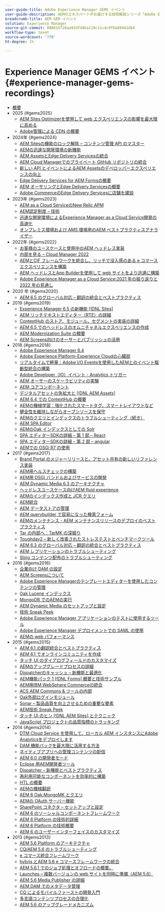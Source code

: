 ```yaml
---
user-guide-title: Adobe Experience Manager GEMS イベント
user-guide-description: AEMのエキスパートがお届けする技術解説シリーズ「Adobe Experience Manager Gems」についてご紹介します。
breadcrumb-title: AEM GEM イベント
solution: Experience Manager
source-git-commit: 088615f28aa91dfd4ba119c11c4c9f8a89441d84
workflow-type: tm+mt
source-wordcount: '770'
ht-degree: 1%

---
```



# Experience Manager GEMS イベント {#experience-manager-gems-recordings}

+ [概要](overview.md)
+ 2025 {#gems2025}
   + [AEM Sites Optimizerを使用して web エクスペリエンスの影響を最大限に高める](gems2025/maximize-impact-with-sites-optimizer.md)
   + [Adobe管理による CDN の概要](gems2025/getting-started-adobe-managed-cdn.md)
+ 2024年 {#gems2024}
   + [AEM Sitesの機能のロック解除 – コンテンツ管理 API のマスター](gems2024/content-management-apis.md)
   + [AEMの迅速な開発環境の新機能](gems2024/rapid-development-environment-news.md)
   + [AEM AssetsとEdge Delivery Servicesの統合](gems2024/edge-delivery-for-aem-assets.md)
   + [AEM Cloud Managerでのプライベート GitHub リポジトリの統合](gems2024/private-github-for-aem-cloud-manager.md)
   + [新しい API とイベントによるAEM Assetsのデベロッパーエクスペリエンスの向上](gems2024/improving-dev-experience-for-aem-assets-with-new-apis-and-events.md)
   + [Edge Delivery Services for AEM Formsの概要](gems2024/edge-delivery-for-aem-forms.md)
   + [AEM オーサリングとEdge Delivery Servicesの概要 ](/help/experience-manager-gems/gems2024/aem-authoring-and-edge-delivery.md)
   + [Adobe CommerceのEdge Delivery Servicesに店舗を建設](/help/experience-manager-gems/gems2024/storefronts-on-edge-delivery-with-adobe-commerce.md)
+ 2023年 {#gems2023}
   + [AEM as a Cloud ServiceのNew Relic APM](gems2023/newrelic-apm-for-aem-cloud-service.md)
   + [AEM認定制度 – 技術](gems2023/aem-certification-technical.md)
   + [迅速な開発環境によるExperience Manager as a Cloud Service開発の高速化](/help/experience-manager-gems/gems2023/rapid-development-environments.md)
   + [オンプレミス環境および AMS 環境用のAEM ベストプラクティスアナライザー](gems2023/aem-best-practices-analyzer.md)
+ 2022年 {#gems2022}
   + [お客様のユースケースと使用中のAEM ヘッドレス実装](gems2022/customer-use-case-and-implementation-of-aem-headless-in-use.md)
   + [内部を見る – Cloud Manager 2022](gems2022/looking-under-the-hood-cloud-manager-2022.md)
   + [AEMとCIF フレームワークを統合し、リッチで没入感のある e コマースエクスペリエンスを構築](gems2022/aem-and-cif-framework-integration.md)
   + [AEM ヘッドレスとApp Builderを使用して web サイトをより迅速に構築](gems2022/build-sites-faster-with-headless-and-appbuilder.md)
   + [Adobe Experience Manager as a Cloud Service:2021 年の振り返りと 2022 年の見通し](gems2022/aemcloudservice-2021-review-and-outlook.md)
+ 2020 年 {#gems2020}
   + [AEM 6.5 のグローバル対応 – 翻訳の統合とベストプラクティス](gems2020/aem65-readyfortheworld-translationintegration-bestpractices.md)
+ 2019 {#gems2019}
   + [Experience Manager 6.5 の新機能  [!DNL Sites]](gems2019/adobe-experience-manager-6-5-sites-whats-new.md)
   + [AEM リッチテキストエディター（RTE）の詳細](gems2019/aem-rich-text-editor-rte-deep-dive1.md)
   + [ContextHub のストア、モジュール、セグメントの実装の詳細](gems2019/contexthub-deep-dive.md)
   + [AEM 6.5 でのヘッドレスのオムニチャネルエクスペリエンスの作成](gems2019/creating-headless-omnichannel-experiences-with-aem-65.md)
   + [AEM Modernization Suite の概要](gems2019/introducing-the-aem-modernization-suite.md)
   + [AEM Screens向けのオーサーとパブリッシュの活用](gems2019/leveraging-author-publish-for-aem-screens.md)
+ 2018 {#gems2018}
   + [Adobe Experience Manager 6.4](gems2018/aem-6-4-technical-sneak-peek.md)
   + [Adobe Experience Platform-Experience Cloudの心臓部](gems2018/aem-acp.md)
   + [リアルタイムで軽量：Adobe I/O Eventsを使用したAEMとのイベント駆動型統合の構築](gems2018/aem-adobe-io.md)
   + [Adobe Developer（IO）イベント - Analytics トリガー](gems2018/aem-analytics-triggers.md)
   + [AEM オーサーのスケーラビリティの実験](gems2018/aem-author-scalability1.md)
   + [AEM コアコンポーネント](gems2018/aem-core-components.md)
   + [デジタルアセットの急拡大と  [!DNL AEM Assets]](gems2018/aem-digital-asset-explosion.md)
   + [AEM 6.4 での ContextHub の概要](gems2018/aem-intro-to-contexthub.md)
   + [AEMの機械学習：強化されたスマートタグ、スマートレイアウトなど](gems2018/aem-machine-learning.md)
   + [健全性を維持しながらオープンソースを保守](gems2018/aem-maintaining-open-source.md)
   + [AEMのクエリとインデックスのトラブルシューティング（続き）](gems2018/aem-query-and-index-troubleshooting2.md)
   + [AEM SPA Editor](gems2018/aem-spa-editor.md)
   + [AEMのOak インデックスとしての Solr](gems2018/solr-as-an-oak-index-for-aem.md)
   + [SPA エディターSDKの詳細 – 第 1 部 – React](gems2018/spa-editor-sdk-deep-dive-react.md)
   + [SPA エディターSDKの詳細 – 第 2 部 – angular](gems2018/spa-editor-sdk-deep-dive-angular.md)
   + [AEMでの OSGi R7 の使用](gems2018/using-osgi-r7-in-aem.md)
+ 2017 {#gems2017}
   + [Brand Portal のメジャーリリースと、アセット共有の新しいリファレンス実装](gems2017/aem-brand-portal.md)
   + [AEM用ヘルスチェックの構築](gems2017/aem-building-health-checks-for-aem.md)
   + [AEM用 OSGi バンドルおよびサービスの開発](gems2017/aem-developing-osgi-bundles-services-for-aem.md)
   + [AEM Dynamic Media 6.3 のアーキテクチャ](gems2017/aem-dynamic-media-architecture.md)
   + [ヘッドレスユースケース向けAEM fluid experience](gems2017/aem-headless-usecases.md)
   + [AEMのインデックス作成と JCR クエリ](gems2017/aem-indexing-jcr-query.md)
   + [AEM統合](gems2017/aem-integrations.md)
   + [AEM データストアの管理](gems2017/aem-managing-aem-datastore.md)
   + [AEM querybuilder で容易になった検索フォーム](gems2017/aem-search-forms-using-querybuilder.md)
   + [AEMのメンテナンス - AEM メンテナンスリリースのデプロイのベストプラクティス](gems2017/aem-sustenance-best-practices-deploying-maintenance-releases.md)
   + [Tar の内部へ：TarMK の深掘り](gems2017/aem-tarmk-deepdive.md)
   + [Toughday2 – 新しく改善されたストレステストとベンチマークツール](gems2017/aem-toughday2-stress-testing-benchmarking-tool.md)
   + [AEM 6.3 のグローバル対応 – 翻訳の統合とベストプラクティス](gems2017/aem-translation-best-practices.md)
   + [AEM レプリケーションのトラブルシューティング](gems2017/aem-troubleshooting-aem-replication.md)
   + [Sling コンテンツ配布のトラブルシューティング](gems2017/aem-troubleshooting-sling.md)
+ 2016 {#gems2016}
   + [企業向け DAM の設定](gems2016/aem-configuring-dam-for-enterprise.md)
   + [AEM Screensについて](gems2016/aem-introduction-to-aem-screens.md)
   + [Adobe Experience Managerのテンプレートエディターを使用したコンテンツの管理](gems2016/aem-managing-content-with-template-editor.md)
   + [Oak Lucene インデックス](gems2016/aem-oak-lucene-indexes.md)
   + [MongoDB でのAEMの実行](gems2016/aem-running-aem-on-mongodb.md)
   + [AEM Dynamic Media のセットアップと設定](gems2016/aem-setup-and-configure-aem-dynamic-media.md)
   + [技術 Sneak Peek](gems2016/aem-technical-sneak-peek.md)
   + [Adobe Experience Manager アプリケーションのテストに使用するツール](gems2016/aem-testing-tools-for-aem-apps.md)
   + [Adobe Experience Manager デプロイメントでの SAML の使用](gems2016/aem-utilizing-saml-in-aem-deployments.md)
   + [AEMの web パフォーマンス](gems2016/aem-web-performance.md)
+ 2015 {#gems2015}
   + [AEM 6.1 の翻訳統合とベストプラクティス](gems2015/aem-6-1-translation-integration-and-best-practices.md)
   + [AEM 6.1 でオンラインコミュニティを作成](gems2015/aem-creating-online-communities-with-aem-6-1.md)
   + [タッチ UI のダイアログフィールドのカスタマイズ](gems2015/aem-customizing-dialog-fields-in-touch-ui.md)
   + [AEMのアップグレードプロセスの詳細](gems2015/aem-deep-dive-into-aem-upgrade-process.md)
   + [Dispatcherのキャッシュ – 新機能と最適化](gems2015/aem-dispatcher-caching-new-features-and-optimizations.md)
   + [AEM機能パック 1 [!DNL Forms]  概要と技術サンプル](gems2015/aem-forms-feature-pack-1-introduction-and-technical-samples.md)
   + [AEM用IBM WebSphere Commerceの統合](gems2015/aem-ibm-websphere-commerce-integration-for-aem.md)
   + [ACS AEM Commons &amp; ツールの内部](gems2015/aem-inside-acs-aem-commons-and-tools.md)
   + [Oak外部ログインモジュール](gems2015/aem-oak-external-login-module-authenticating-with-ldap-and-beyond.md)
   + [Sonar – 製品品質を向上させるための重要な要素](gems2015/aem-sonar-a-key-element-to-improve-product-quality.md)
   + [AEM技術 Sneak Peek](gems2015/aem-tech-sneak-peek.md)
   + [タッチ UI のヒン  [!DNL AEM Sites]  とテクニック](gems2015/aem-tips-and-tricks-for-aem-sites-touch-ui.md)
   + [JavaScript プロジェクトの品質指標のトラッキング](gems2015/aem-track-quality-metrics-of-your-javascript-project.md)
+ 2014 {#gems2014}
   + [DTM Cloud Service を使用して、ローカル AEM インスタンスにAdobe Analyticsをデプロイします](gems2014/aem-adobe-analytics-dynamic-tag-management.md)
   + [DAM 機能パックを最大限に活用する方法](gems2014/aem-dam-feature-pack.md)
   + [ネイティブアプリへの管理コンテンツの配信](gems2014/aem-delivering-managed-content-to-your-native-apps.md)
   + [AEM 6.0 の開発者モード](gems2014/aem-developer-mode.md)
   + [Eclipse 用AEM開発者ツール](gems2014/aem-developer-tools-for-eclipse.md)
   + [Dispatcher – 新機能とベストプラクティス](gems2014/aem-dispatcher.md)
   + [再利用可能なコンポーネントを効率的に構築](gems2014/aem-efficiently-build-reusable-components.md)
   + [HTL の概要](gems2014/aem-introduction-to-htl.md)
   + [AEMの機械翻訳](gems2014/aem-machine-translation-in-aem.md)
   + [AEM 6 Oak:MongoMK とクエリ](gems2014/aem-oak-mongomk-and-queries.md)
   + [AEMの OAuth サーバー機能](gems2014/aem-oauth-server-functionality-in-aem.md)
   + [SharePoint コネクタ – セットアップと設定](gems2014/aem-sharepoint-connector-setup-and-configuration.md)
   + [AEM 6 のソーシャルコンポーネントフレームワーク](gems2014/aem-social-component-framework-in-aem-6.md)
   + [AEM 6 Platform の技術的詳細](gems2014/aem-technical-deep-dive-into-the-aem-6-platform.md)
   + [AEM 6 Platform の技術概要](gems2014/aem-technical-overview-of-the-aem-6-platform.md)
   + [AEM 6 のユーザーインターフェイスのカスタマイズ](gems2014/aem-user-interface-customization-for-aem6.md)
+ 2013 {#gems2013}
   + [AEM 5.6 Platform のアーキテクチャ](gems2013/aem-architecture-of-the-aem-5-6-platform.md)
   + [CQ/AEM 5.6 のトラブルシューティング](gems2013/aem-cq-aem-5-6-troubleshooting.md)
   + [e コマース統合フレームワーク](gems2013/aem-ecommerce-integration-framework.md)
   + [hybris とAEM 5.6 e コマースフレームワークの統合](gems2013/aem-hybris-ecommerce-framework-integration.md)
   + [AEM 5.6.1 でのジョブ処理とオフロードの概要。](gems2013/aem-job-handling-and-offloading.md)
   + [Launches – 複数バージョンの web サイトを同時に準備（AEM 5.6）](gems2013/aem-launches.md)
   + [AEM 5.6 Media Publisher の詳細](gems2013/aem-media-publisher-deep-dive.md)
   + [AEM DAM でのメタデータ管理](gems2013/aem-metadata-management-in-aem-dam.md)
   + [CQ によるモバイルファーストの開発入門](gems2013/aem-mobile-first-development-with-cq-made-easy.md)
   + [多言語コンテンツプロセスの合理化](gems2013/aem-streamlining-multilingual-content-process.md)
   + [AEM 5.6 のアップグレードメカニズム](gems2013/aem-upgrade-mechanisms.md)

<!--
+ [Archive] {#archive}
    + [AEM 6 Oak: MongoMK and Queries](archive/aem-oak-mongomk-and-queries.md)
    + [Search forms made easy with the AEM querybuilder](archive/aem-search-forms-using-querybuilder.md)
    + [Deep Dive on implementation details of stores, modules and segments in ContextHub](archive/contexthub-deep-dive.md)
    + [AEM Web Performance](archive/aem-web-performance.md)
    + [AEM Query and Index Troubleshooting](archive/aem-query-and-index-troubleshooting.md)
    + [User Interface Customization for AEM 6](archive/aem-user-interface-customization-for-aem6.md)
    + [Technical Sneak Peek](archive/aem-technical-sneak-peek.md)
    + [Customizing Dialog Fields in Touch UI](archive/aem-customizing-dialog-fields-in-touch-ui.md)
    + [Building Health Checks for AEM](archive/aem-building-health-checks-for-aem.md)
    + [Running AEM on MongoDB](archive/aem-running-aem-on-mongodb.md)
    + [AEM 5.6 Media Publisher Deep Dive ](archive/aem-media-publisher-deep-dive.md)
    + [AEM Fluid Experiences for headless usecases](archive/aem-headless-usecases.md)
    + [The Digital Asset Explosion & AEM Assets](archive/aem-digital-asset-explosion.md)
    + [Introduction of Job Handling and Offloading in AEM 5.6.1. ](archive/aem-job-handling-and-offloading.md)
    + [Technical Overview of the AEM 6 Platform](archive/aem-technical-overview-of-the-aem-6-platform.md)
    + [Launches: concurrent preparation of multiple versions of a website (AEM 5.6) ](archive/aem-launches.md)
    + [Efficiently Build Reusable Components](archive/aem-efficiently-build-reusable-components.md)
    + [AEM Integrations - a solid foundation goes a long way](archive/aem-integrations.md)
    + [Dispatcher - New features and best practices](archive/aem-dispatcher.md)
    + [Adobe Experience Manager 6.5 Sites - What's New](archive/adobe-experience-manager-6-5-sites-whats-new.md)
    + [Oak's External Login Module - Authenticating with LDAP and Beyond](archive/aem-oak-external-login-module-authenticating-with-ldap-and-beyond.md)
    + [Troubleshooting AEM Replication](archive/aem-troubleshooting-aem-replication.md)
    + [Metadata Management in AEM DAM](archive/aem-metadata-management-in-aem-dam.md)
    + [AEM 6.5 Ready for the World - Translation Integration & Best Practices](archive/aem65-readyfortheworld-translationintegration-bestpractices.md)
    + [hybris/AEM 5.6 eCommerce framework integration](archive/aem-hybris-ecommerce-framework-integration.md)
    + [How to deploy Adobe Analytics on a local AEM instance by using the Dynamic Tag Management cloud service](archive/aem-adobe-analytics-dynamic-tag-management.md)
    + [eCommerce Integration Framework ](archive/aem-ecommerce-integration-framework.md)
    + [Real-time and lightweight: build event-driven integrations with AEM using Adobe I/O Events](archive/aem-adobe-io.md)
    + [AEM Tech Sneak Peek](archive/aem-tech-sneak-peek.md)
    + [AEM Rich Text Editor (RTE) Deep Dive](archive/aem-rich-text-editor-rte-deep-dive1.md)
    + [Deep dive into AEM upgrade process](archive/aem-deep-dive-into-aem-upgrade-process.md)
    + [AEM SPA Editor](archive/aem-spa-editor.md)
    + [MSM and Translation: Best Practices ](archive/aem-msm-and-translation-best-practices.md)
    + [AEM Indexing and JCR Query](archive/aem-indexing-jcr-query.md)
    + [IBM WebSphere Commerce Integration for AEM](archive/aem-ibm-websphere-commerce-integration-for-aem.md)
    + [Setup and Configure AEM Dynamic Media](archive/aem-setup-and-configure-aem-dynamic-media.md)
    + [Leveraging author-publish for AEM Screens](archive/leveraging-author-publish-for-aem-screens.md)
    + [Experiments in AEM Author Scalability](archive/aem-author-scalability1.md)
    + [Introduction to AEM Screens](archive/aem-introduction-to-aem-screens.md)
    + [Creating Headless Omnichannel Experiences with AEM 6.5](archive/creating-headless-omnichannel-experiences-with-aem-65.md)
    + [Developing OSGi Bundles and Services for AEM](archive/aem-developing-osgi-bundles-services-for-aem.md)
    + [Technical Deep Dive into the AEM 6 Platform](archive/aem-technical-deep-dive-into-the-aem-6-platform.md)
    + [Adobe Experience Platform - The Heart of Experience Cloud](archive/aem-acp.md)
    + [Social Component Framework in AEM 6](archive/aem-social-component-framework-in-aem-6.md)
    + [Mobile-First Development with CQ Made Easy](archive/aem-mobile-first-development-with-cq-made-easy.md)
    + [AEM Core Components](archive/aem-core-components.md)
    + [AEM SPA Editor](archive/jcr-aem-spa-editor.md)
    + [Major Brand Portal Release and new reference implementation for Asset Share](archive/aem-brand-portal.md)
    + [Utilizing SAML in Adobe Experience Manager deployments](archive/aem-utilizing-saml-in-aem-deployments.md)
    + [AEM 6.0 Developer Mode](archive/aem-developer-mode.md)
    + [AEM [!DNL Forms] Feature Pack 1 introduction and technical samples](archive/aem-forms-feature-pack-1-introduction-and-technical-samples.md)
    + [CQ/AEM 5.6 Troubleshooting](archive/aem-cq-aem-5-6-troubleshooting.md)
    + [AEM Dynamic Media 6.3 Architecture](archive/aem-dynamic-media-architecture.md)
    + [Inside ACS AEM Commons & Tools](archive/aem-inside-acs-aem-commons-and-tools.md)
    + [Creating online Communities with AEM 6.1](archive/aem-creating-online-communities-with-aem-6-1.md)
    + [OAuth Server functionality in AEM - Embrace Federation and unleash your REST APIs!](archive/aem-oauth-server-functionality-in-aem.md)
    + [Into the tar pit: a TarMK deep dive](archive/aem-tarmk-deepdive.md)
    + [Oak Lucene Indexes](archive/aem-oak-lucene-indexes.md)
    + [AEM Developer Tools for Eclipse](archive/aem-developer-tools-for-eclipse.md)
    + [Solr as an Oak index for AEM](archive/solr-as-an-oak-index-for-aem1.md)
    + [Toughday2 - A new and improved stress testing and benchmarking tool](archive/aem-toughday2-stress-testing-benchmarking-tool.md)
    + [Introduction to ContextHub in AEM 6.4](archive/aem-intro-to-contexthub.md)
    + [Configuring the DAM for Enterprise](archive/aem-configuring-dam-for-enterprise.md)
    + [Managing AEM DataStore](archive/aem-managing-aem-datastore.md)
    + [AEM Sustenance - Best Practices for deploying AEM Maintenance Releases](archive/aem-sustenance-best-practices-deploying-maintenance-releases.md)
    + [Maintaining Open Source While Maintaining Your Sanity](archive/aem-maintaining-open-source.md)
    + [SPA Editor SDK Deep Dive - Part 1 - React ](archive/spa-editor-sdk-deep-dive-react.md)
    + [Tools to use for testing Adobe Experience Manager applications](archive/aem-testing-tools-for-aem-apps.md)
    + [Machine Learning in AEM: Enhanced Smart Tags, Smart Layout and more](archive/aem-machine-learning.md)
    + [Tips and tricks for AEM Sites Touch UI](archive/aem-tips-and-tricks-for-aem-sites-touch-ui.md)
    + [Dispatcher Caching - New Features and Optimizations](archive/aem-dispatcher-caching-new-features-and-optimizations.md)
    + [How to get the most out of your DAM Feature Pack](archive/aem-dam-feature-pack.md)
    + [Troubleshooting Sling Content Distribution](archive/aem-troubleshooting-sling.md)
    + [Introduction to HTL](archive/aem-introduction-to-htl.md)
    + [Delivering Managed Content to your Native Apps](archive/aem-delivering-managed-content-to-your-native-apps.md)
    + [SharePoint Connector - Setup and Configuration](archive/aem-sharepoint-connector-setup-and-configuration.md)
    + [AEM 6.1 Translation Integration & Best Practices](archive/aem-6-1-translation-integration-and-best-practices.md)
    + [Managing your content with the template editor of Adobe Experience Manager](archive/aem-managing-content-with-template-editor.md)
    + [SPA Editor SDK Deep Dive - Part 2 - Angular](archive/spa-editor-sdk-deep-dive-angular.md)
    + [Sonar - A key element to improve product quality](archive/aem-sonar-a-key-element-to-improve-product-quality.md)
    + [AEM 6.3 Ready for the World - Translation Integration & Best Practices](archive/aem-translation-best-practices.md)
    + [AEM 5.6 upgrade mechanisms ](archive/aem-upgrade-mechanisms.md)
    + [Track quality metrics of your Javascript project](archive/aem-track-quality-metrics-of-your-javascript-project.md)
    + [Streamlining multilingual content process](archive/aem-streamlining-multilingual-content-process.md)
    + [Deep Dive into Adobe Experience Manager 6.4](archive/aem-6-4-technical-sneak-peek.md)
    + [Machine Translation in AEM](archive/aem-machine-translation-in-aem.md)
    + [Using OSGi R7 in AEM](archive/using-osgi-r7-in-aem.md)
    + [Architecture of the AEM 5.6 Platform](archive/aem-architecture-of-the-aem-5-6-platform.md)
    + [Adobe I/O Events - Analytics Triggers](archive/aem-analytics-triggers.md)
    + [Introducing the AEM Modernization Suite](archive/introducing-the-aem-modernization-suite.md)
    + [AEM Query and Index Troubleshooting](archive/aem-query-and-index-troubleshooting2.md)
-->
